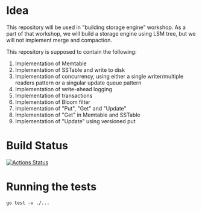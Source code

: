 # Idea

This repository will be used in "building storage engine" workshop. As a part of that workshop, we will build a storage engine using LSM tree, but we will not implement
merge and compaction.

This repository is supposed to contain the following:
1. Implementation of Memtable
2. Implementation of SSTable and write to disk
3. Implementation of concurrency, using either a single writer/multiple readers pattern or a singular update queue pattern
4. Implementation of write-ahead logging
5. Implementation of transactions
6. Implementation of Bloom filter
7. Implementation of "Put", "Get" and "Update"
8. Implementation of "Get" in Memtable and SSTable
9. Implementation of "Update" using versioned put

# Build Status
[![Actions Status](https://github.com/SarthakMakhija/storage-engine-workshop/workflows/GoCI/badge.svg)](https://github.com/SarthakMakhija/storage-engine-workshop/actions)

# Running the tests
`go test -v ./...`
